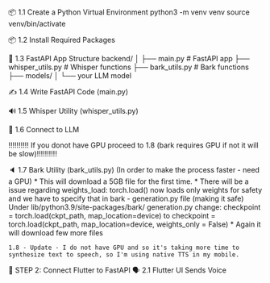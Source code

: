 📦 1.1 Create a Python Virtual Environment
python3 -m venv venv
source venv/bin/activate

📦 1.2 Install Required Packages

🧠 1.3 FastAPI App Structure
backend/
│
├── main.py                 # FastAPI app
├── whisper_utils.py        # Whisper functions
├── bark_utils.py           # Bark functions
├── models/
│   └── your LLM model

✍️ 1.4 Write FastAPI Code (main.py)

🔊 1.5 Whisper Utility (whisper_utils.py)

🧠 1.6 Connect to LLM

!!!!!!!!!! If you donot have GPU proceed to 1.8 (bark requires GPU if not it will be slow)!!!!!!!!!!

🔈 1.7 Bark Utility (bark_utils.py) (In order to make the process faster - need a GPU)
    * This will download a 5GB file for the first time.
    * There will be a issue regarding weights_load:
        torch.load() now loads only weights for safety and we have to specify that in bark - generation.py file (making it safe)
        Under lib/python3.9/site-packages/bark/
            generation.py
                change: checkpoint = torch.load(ckpt_path, map_location=device) to checkpoint = torch.load(ckpt_path, map_location=device, 
                weights_only = False)
    * Again it will download few more files

    1.8 - Update - I do not have GPU and so it's taking more time to synthesize text to speech, so I'm using native TTS in my mobile.


📱 STEP 2: Connect Flutter to FastAPI
🗣️ 2.1 Flutter UI Sends Voice
